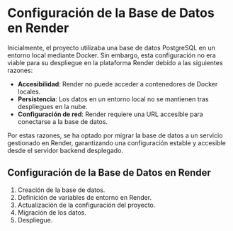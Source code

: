 # Configuración de la Base de Datos en Render

Inicialmente, el proyecto utilizaba una base de datos PostgreSQL en un entorno local mediante Docker. 
Sin embargo, esta configuración no era viable para su despliegue en la plataforma Render debido a las siguientes razones:

- **Accesibilidad**: Render no puede acceder a contenedores de Docker locales.
- **Persistencia**: Los datos en un entorno local no se mantienen tras despliegues en la nube.
- **Configuración de red**: Render requiere una URL accesible para conectarse a la base de datos.

Por estas razones, se ha optado por migrar la base de datos a un servicio gestionado en Render, garantizando una configuración estable y accesible desde el servidor backend desplegado.

## Configuración de la Base de Datos en Render
1. Creación de la base de datos.
2. Definición de variables de entorno en Render.
3. Actualización de la configuración del proyecto.
4. Migración de los datos.
5. Despliegue.

